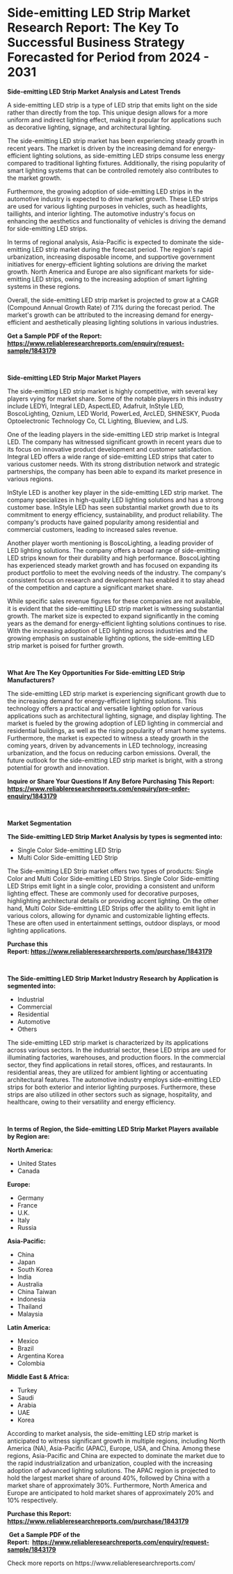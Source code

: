 <p><h1>Side-emitting LED Strip Market Research Report: The Key To Successful Business Strategy Forecasted for Period from 2024 - 2031</h1></p><p><strong>Side-emitting LED Strip Market Analysis and Latest Trends</strong></p>
<p><p>A side-emitting LED strip is a type of LED strip that emits light on the side rather than directly from the top. This unique design allows for a more uniform and indirect lighting effect, making it popular for applications such as decorative lighting, signage, and architectural lighting.</p><p>The side-emitting LED strip market has been experiencing steady growth in recent years. The market is driven by the increasing demand for energy-efficient lighting solutions, as side-emitting LED strips consume less energy compared to traditional lighting fixtures. Additionally, the rising popularity of smart lighting systems that can be controlled remotely also contributes to the market growth.</p><p>Furthermore, the growing adoption of side-emitting LED strips in the automotive industry is expected to drive market growth. These LED strips are used for various lighting purposes in vehicles, such as headlights, taillights, and interior lighting. The automotive industry's focus on enhancing the aesthetics and functionality of vehicles is driving the demand for side-emitting LED strips.</p><p>In terms of regional analysis, Asia-Pacific is expected to dominate the side-emitting LED strip market during the forecast period. The region's rapid urbanization, increasing disposable income, and supportive government initiatives for energy-efficient lighting solutions are driving the market growth. North America and Europe are also significant markets for side-emitting LED strips, owing to the increasing adoption of smart lighting systems in these regions.</p><p>Overall, the side-emitting LED strip market is projected to grow at a CAGR (Compound Annual Growth Rate) of 7.1% during the forecast period. The market's growth can be attributed to the increasing demand for energy-efficient and aesthetically pleasing lighting solutions in various industries.</p></p>
<p><strong>Get a Sample PDF of the Report:&nbsp; <a href="https://www.reliableresearchreports.com/enquiry/request-sample/1843179">https://www.reliableresearchreports.com/enquiry/request-sample/1843179</a></strong></p>
<p>&nbsp;</p>
<p><strong>Side-emitting LED Strip Major Market Players</strong></p>
<p><p>The side-emitting LED strip market is highly competitive, with several key players vying for market share. Some of the notable players in this industry include LEDYi, Integral LED, AspectLED, Adafruit, InStyle LED, BoscoLighting, Oznium, LED World, PowerLed, ArcLED, SHINESKY, Puoda Optoelectronic Technology Co, CL Lighting, Blueview, and LJS.</p><p>One of the leading players in the side-emitting LED strip market is Integral LED. The company has witnessed significant growth in recent years due to its focus on innovative product development and customer satisfaction. Integral LED offers a wide range of side-emitting LED strips that cater to various customer needs. With its strong distribution network and strategic partnerships, the company has been able to expand its market presence in various regions.</p><p>InStyle LED is another key player in the side-emitting LED strip market. The company specializes in high-quality LED lighting solutions and has a strong customer base. InStyle LED has seen substantial market growth due to its commitment to energy efficiency, sustainability, and product reliability. The company's products have gained popularity among residential and commercial customers, leading to increased sales revenue.</p><p>Another player worth mentioning is BoscoLighting, a leading provider of LED lighting solutions. The company offers a broad range of side-emitting LED strips known for their durability and high performance. BoscoLighting has experienced steady market growth and has focused on expanding its product portfolio to meet the evolving needs of the industry. The company's consistent focus on research and development has enabled it to stay ahead of the competition and capture a significant market share.</p><p>While specific sales revenue figures for these companies are not available, it is evident that the side-emitting LED strip market is witnessing substantial growth. The market size is expected to expand significantly in the coming years as the demand for energy-efficient lighting solutions continues to rise. With the increasing adoption of LED lighting across industries and the growing emphasis on sustainable lighting options, the side-emitting LED strip market is poised for further growth.</p></p>
<p>&nbsp;</p>
<p><strong>What Are The Key Opportunities For Side-emitting LED Strip Manufacturers?</strong></p>
<p><p>The side-emitting LED strip market is experiencing significant growth due to the increasing demand for energy-efficient lighting solutions. This technology offers a practical and versatile lighting option for various applications such as architectural lighting, signage, and display lighting. The market is fueled by the growing adoption of LED lighting in commercial and residential buildings, as well as the rising popularity of smart home systems. Furthermore, the market is expected to witness a steady growth in the coming years, driven by advancements in LED technology, increasing urbanization, and the focus on reducing carbon emissions. Overall, the future outlook for the side-emitting LED strip market is bright, with a strong potential for growth and innovation.</p></p>
<p><strong>Inquire or Share Your Questions If Any Before Purchasing This Report: <a href="https://www.reliableresearchreports.com/enquiry/pre-order-enquiry/1843179">https://www.reliableresearchreports.com/enquiry/pre-order-enquiry/1843179</a></strong></p>
<p>&nbsp;</p>
<p><strong>Market Segmentation</strong></p>
<p><strong>The Side-emitting LED Strip Market Analysis by types is segmented into:</strong></p>
<p><ul><li>Single Color Side-emitting LED Strip</li><li>Multi Color Side-emitting LED Strip</li></ul></p>
<p><p>The Side-emitting LED Strip market offers two types of products: Single Color and Multi Color Side-emitting LED Strips. Single Color Side-emitting LED Strips emit light in a single color, providing a consistent and uniform lighting effect. These are commonly used for decorative purposes, highlighting architectural details or providing accent lighting. On the other hand, Multi Color Side-emitting LED Strips offer the ability to emit light in various colors, allowing for dynamic and customizable lighting effects. These are often used in entertainment settings, outdoor displays, or mood lighting applications.</p></p>
<p><strong>Purchase this Report:&nbsp;<a href="https://www.reliableresearchreports.com/purchase/1843179">https://www.reliableresearchreports.com/purchase/1843179</a></strong></p>
<p>&nbsp;</p>
<p><strong>The Side-emitting LED Strip Market Industry Research by Application is segmented into:</strong></p>
<p><ul><li>Industrial</li><li>Commercial</li><li>Residential</li><li>Automotive</li><li>Others</li></ul></p>
<p><p>The side-emitting LED strip market is characterized by its applications across various sectors. In the industrial sector, these LED strips are used for illuminating factories, warehouses, and production floors. In the commercial sector, they find applications in retail stores, offices, and restaurants. In residential areas, they are utilized for ambient lighting or accentuating architectural features. The automotive industry employs side-emitting LED strips for both exterior and interior lighting purposes. Furthermore, these strips are also utilized in other sectors such as signage, hospitality, and healthcare, owing to their versatility and energy efficiency.</p></p>
<p>&nbsp;</p>
<p><strong>In terms of Region, the Side-emitting LED Strip Market Players available by Region are:</strong></p>
<p>
    <p> <strong> North America: </strong>
        <ul>
            <li>United States</li>
            <li>Canada</li>
        </ul>
        </p> 
    <p> <strong> Europe: </strong>
        <ul>
            <li>Germany</li>
            <li>France</li>
            <li>U.K.</li>
            <li>Italy</li>
            <li>Russia</li>
        </ul>
        </p> 
    <p> <strong> Asia-Pacific: </strong>
        <ul>
            <li>China</li>
            <li>Japan</li>
            <li>South Korea</li>
            <li>India</li>
            <li>Australia</li>
            <li>China Taiwan</li>
            <li>Indonesia</li>
            <li>Thailand</li>
            <li>Malaysia</li>
        </ul>
        </p> 
    <p> <strong> Latin America: </strong>
        <ul>
            <li>Mexico</li>
            <li>Brazil</li>
            <li>Argentina Korea</li>
            <li>Colombia</li>
        </ul>
        </p> 
    <p> <strong> Middle East & Africa: </strong>
        <ul>
            <li>Turkey</li>
            <li>Saudi</li>
            <li>Arabia</li>
            <li>UAE</li>
            <li>Korea</li>
        </ul>
    </p>
    </p>
<p><p>According to market analysis, the side-emitting LED strip market is anticipated to witness significant growth in multiple regions, including North America (NA), Asia-Pacific (APAC), Europe, USA, and China. Among these regions, Asia-Pacific and China are expected to dominate the market due to the rapid industrialization and urbanization, coupled with the increasing adoption of advanced lighting solutions. The APAC region is projected to hold the largest market share of around 40%, followed by China with a market share of approximately 30%. Furthermore, North America and Europe are anticipated to hold market shares of approximately 20% and 10% respectively.</p></p>
<p><strong>Purchase this Report: <a href="https://www.reliableresearchreports.com/purchase/1843179">https://www.reliableresearchreports.com/purchase/1843179</a></strong></p>
<p>&nbsp;<strong>Get a Sample PDF of the Report:&nbsp;&nbsp;<a href="https://www.reliableresearchreports.com/enquiry/request-sample/1843179">https://www.reliableresearchreports.com/enquiry/request-sample/1843179</a></strong></p>
<p><strong></strong></p>
<p>Check more reports on https://www.reliableresearchreports.com/</p>